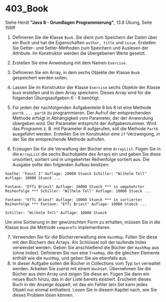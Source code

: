# 403_Book

Siehe Herdt **"Java 8 - Grundlagen Programmierung"**, 13.8 Übung, Seite 156ff

1. Definieren Sie die Klasse `Book`. Sie dient zum Speichern der Daten über ein Buch und hat die Eigenschaften `author, title` und `issue`. Erstellen Sie Getter- und Setter-Methoden zum Speichern und Auslesen der Attribute. Im Konstruktor werden die übergebenen Werte gesetzt.

2. Erstellen Sie eine Anwendung mit dem Namen `Exercise`.

3. Definieren Sie ein Array, in dem sechs Objekte der Klasse `Book` gespeichert werden sollen.

4. Lassen Sie im Konstruktor der Klasse `Exercise` sechs Objekte der Klasse `Book` erstellen und in dem Array speichern. Dieses Array wird für die folgenden Übungsaufgaben 6 - 8 benötigt.

5. Für jeden der nachfolgenden Aufgabenteile 6 bis 8 ist eine Methode `part6 ... part8` zu programmieren. Der Aufruf der entsprechenden Methode erfolgt in Abhängigkeit vom Parameter, der der Anwendung übergeben wird. Der Parameter entspricht der Aufgabennummer. Wird das Programm z. B. mit Parameter 6 aufgerufen, soll die Methode `Part6` ausgeführt werden. Erstellen Sie im Konstruktor eine `if`-Verzweigung, in der Sie die entsprechende Methode aufrufen.

6. Erzeugen Sie für die Verwaltung der Bücher eine `ArrayList`. Fügen Sie in die `ArrayList` die sechs Buchobjekte des Arrays ein und geben Sie diese unsortiert, sortiert und in umgekehrter Reihenfolge sortiert aus. Die Ausgabe sollte den folgenden Aufbau besitzen:
```
Goethe: "Faust I" Auflage: 20000 Stueck Schiller: "Wilhelm Tell" Auflage: 10000 Stueck ...

Fontane: "Effi Briest" Auflage: 10000 Stueck *** in umgekehrter Reihenfolge *** Schiller: "Wilhelm Tell" Auflage: 10000 Stueck ...

Fontane: "Effi Briest" Auflage: 10000 Stueck *** in sortierter Reihenfolge *** Fontane: "Effi Briest" Auflage: 10000 Stueck ...

Schiller: "Wilhelm Tell" Auflage: 10000 Stueck
```
Um eine Sortierung in der gewünschten Form zu erhalten, müssen Sie in die Klasse `Book` die Methode `compareTo` implementieren.

7. Verwenden Sie für die Bücherverwaltung eine `HashMap`. Füllen Sie diese mit den Büchern des Arrays. Als Schlüssel soll der laufende Index verwendet werden. Geben Sie anschließend die Bücher der `HashMap` aus (ohne Index).
Definieren Sie nun eine `TreeMap`, die die gleichen Elemente enthält wie die `HashMap`, und geben Sie sie ebenfalls aus.
8. In dieser Aufgabe sollen die Bücher in Collections vom Typ `Set` verwaltet werden. Arbeiten Sie zuerst mit einem `HashSet`. Übernehmen Sie die Bücher aus dem Array und zeigen Sie diese an. Fügen Sie dann ein neues Buch hinzu, das in der Liste bereits existiert. Erscheint dieses Buch in der Anzeige doppelt, ist das ein Fehler (ein Set kann jedes Objekt nur einmal enthalten). Lesen Sie in diesem Kapitel nach, wie Sie dieses Problem lösen können.
